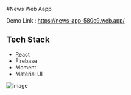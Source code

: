 #News Web Aapp

Demo Link : https://news-app-580c9.web.app/

## Tech Stack

- React
- Firebase
- Moment
- Material UI

![image](https://user-images.githubusercontent.com/52598179/144005035-9e24501e-bee2-4061-a2c1-f7360c3458fb.png)

